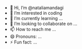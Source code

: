 - 👋 Hi, I’m @nataliamandagi
- 👀 I’m interested in coding
- 🌱 I’m currently learning ...
- 💞️ I’m looking to collaborate on ...
- 📫 How to reach me ...
- 😄 Pronouns: ...
- ⚡ Fun fact: ...

<!---
nataliamandagi/nataliamandagi is a ✨ special ✨ repository because its `README.md` (this file) appears on your GitHub profile.
You can click the Preview link to take a look at your changes.
--->
